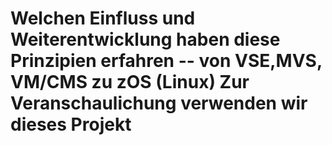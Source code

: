 # Welchen Einfluss und Weiterentwicklung haben diese Prinzipien erfahren -- von VSE,MVS, VM/CMS zu zOS (Linux) Zur Veranschaulichung verwenden wir dieses Projekt